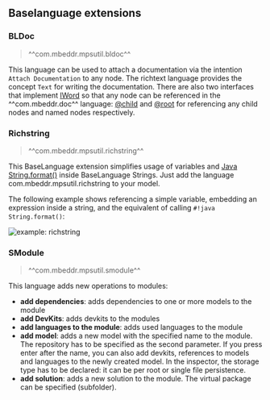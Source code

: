 ## Baselanguage extensions

### BLDoc

> ^^com.mbeddr.mpsutil.bldoc^^

This language can be used to attach a documentation via the intention `Attach Documentation` to any node. The richtext language
provides the concept `Text` for writing the documentation. There are also two interfaces that implement [IWord](http://127.0.0.1:63320/node?ref=r%3Aca2ab6bb-f6e7-4c0f-a88c-b78b9b31fff3%28de.slisson.mps.richtext.structure%29%2F2557074442922392300) so that any
node can be referenced in the ^^com.mbeddr.doc^^ language: [@child](http://127.0.0.1:63320/node?ref=r%3Acd485f95-5a84-4e95-8a53-480ef712b00a%28com.mbeddr.mpsutil.bldoc.structure%29%2F5358654548920859832) and
[@root](http://127.0.0.1:63320/node?ref=r%3Acd485f95-5a84-4e95-8a53-480ef712b00a%28com.mbeddr.mpsutil.bldoc.structure%29%2F5358654548920954071)
for referencing any child nodes and named nodes respectively.

### Richstring

> ^^com.mbeddr.mpsutil.richstring^^

This BaseLanguage extension simplifies usage of variables and [Java String.format()](https://docs.oracle.com/javase/7/docs/api/java/util/Formatter.html) inside BaseLanguage Strings. Just add the language com.mbeddr.mpsutil.richstring to your model.

The following example shows referencing a simple variable, embedding an expression inside a string, and the equivalent of calling `#!java String.format()`:

![example: richstring](richstring_example.png)

### SModule

> ^^com.mbeddr.mpsutil.smodule^^

This language adds new operations to modules:

- **add dependencies**: adds dependencies to one or more models to the module
- **add DevKits**: adds devkits to the modules
- **add languages to the module**: adds used languages to the module
- **add model**: adds a new model with the specified name to the module. The repository has to be specified as the second
  parameter. If you press enter after the name, you can also add devkits, references to models and languages to the newly created
  model. In the inspector, the storage type has to be declared: it can be per root or single file persistence.
- **add solution**: adds a new solution to the module. The virtual package can be specified (subfolder).
